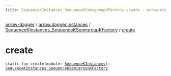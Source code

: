 ```yaml
---
title: SequenceKInstances_SequenceKSemigroupKFactory.create - arrow-dagger
---
```


[arrow-dagger](../../index.html) / [arrow.dagger.instances](../index.html) / [SequenceKInstances_SequenceKSemigroupKFactory](index.html) / [create](./create.html)

# create

`static fun create(module: `[`SequenceKInstances`](../-sequence-k-instances/index.html)`): `[`SequenceKInstances_SequenceKSemigroupKFactory`](index.html)